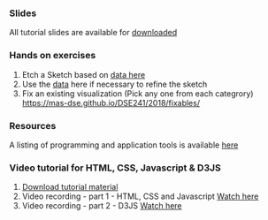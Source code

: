 
### Slides
All tutorial slides are available for [downloaded](http://users.sdsc.edu/~amit/presentations/info-vis-slides.zip)

### Hands on exercises
1. Etch a Sketch based on [data here](https://mas-dse.github.io/DSE241/2018/data/exercise1-olympics-README.txt) 
2. Use the [data](https://mas-dse.github.io/DSE241/2018/data/exercise2-olympics.csv) here if necessary to refine the sketch
3. Fix an existing visualization (Pick any one from each categrory)
https://mas-dse.github.io/DSE241/2018/fixables/

### Resources
A listing of programming and application tools is available [here](https://mas-dse.github.io/DSE241/2018/resources/)

### Video tutorial for HTML, CSS, Javascript & D3JS 
1. [Download tutorial material](https://mas-dse.github.io/DSE241/2018/tutorials/html-css-js-d3-tutorial.zip)
2. Video recording - part 1 - HTML, CSS and Javascript
[Watch here](https://jacobsmas.hosted.panopto.com/Panopto/Pages/Viewer.aspx?id=0b212ede-bc07-4abb-8da9-a85f0110478e)
3. Video recording - part 2 - D3JS
[Watch here](https://jacobsmas.hosted.panopto.com/Panopto/Pages/Viewer.aspx?id=6297955b-2121-eba2-f9d2-60fb23580998)
